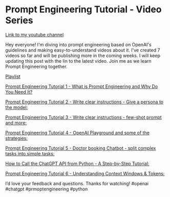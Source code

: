 # Prompt Engineering Tutorial - Video Series
[Link to my youtube channel](https://youtube.com/@learnwithaji)

Hey everyone!
I'm diving into prompt engineering based on OpenAI's guidelines and making easy-to-understand videos about it. I've created 7 videos so far and will be publishing more in the coming weeks. I will keep updating this post with the lin to the latest video. Join me as we learn Prompt Engineering together.

[Playlist](https://www.youtube.com/playlist?list=PLb4ejiaqMhBzLuAGw1JfVCSG6nbjDKxtX)

[Prompt Engineering Tutorial 1 - What is Prompt Engineering and Why Do You Need It? ](https://youtu.be/7UC0ZEUAzu4)

[Prompt Engineering Tutorial 2 - Write clear instructions - Give a persona to the model: ](https://youtu.be/B-CxCTz68UU)

[Prompt Engineering Tutorial 3 - Write clear instructions - few-shot prompt and more: ](https://youtu.be/4zfZ1kmsuak)

[Prompt Engineering Tutorial 4 - OpenAI Playground and some of the strategies: ](https://youtu.be/2vFB7CbwZHM)

[Prompt Engineering Tutorial 5 - Doctor booking Chatbot - split complex tasks into simple tasks: ](https://youtu.be/DywZmkYseP8)

[How to Call the ChatGPT API from Python - A Step-by-Step Tutorial: ](https://youtu.be/qb-MYGEibbQ)

[Prompt Engineering Tutorial 6 - Understanding Context Windows & Tokens: ](https://youtu.be/bBH8sQd_mfs)

I’d love your feedback and questions. Thanks for watching!
#openai #chatgpt #prmoptengineering #python
